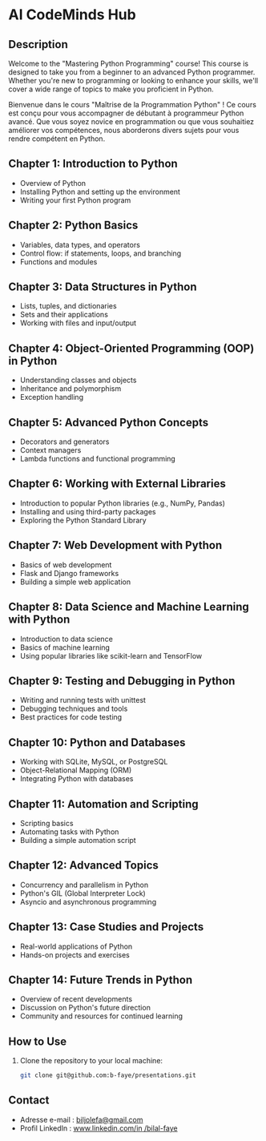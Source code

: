 # AI CodeMinds Hub

## Description

Welcome to the "Mastering Python Programming" course! This course is designed to take you from a beginner to an advanced Python programmer. Whether you're new to programming or looking to enhance your skills, we'll cover a wide range of topics to make you proficient in Python.

Bienvenue dans le cours "Maîtrise de la Programmation Python" ! Ce cours est conçu pour vous accompagner de débutant à programmeur Python avancé. Que vous soyez novice en programmation ou que vous souhaitiez améliorer vos compétences, nous aborderons divers sujets pour vous rendre compétent en Python.

## Chapter 1: Introduction to Python
- Overview of Python
- Installing Python and setting up the environment
- Writing your first Python program

## Chapter 2: Python Basics
- Variables, data types, and operators
- Control flow: if statements, loops, and branching
- Functions and modules

## Chapter 3: Data Structures in Python
- Lists, tuples, and dictionaries
- Sets and their applications
- Working with files and input/output

## Chapter 4: Object-Oriented Programming (OOP) in Python
- Understanding classes and objects
- Inheritance and polymorphism
- Exception handling

## Chapter 5: Advanced Python Concepts
- Decorators and generators
- Context managers
- Lambda functions and functional programming

## Chapter 6: Working with External Libraries
- Introduction to popular Python libraries (e.g., NumPy, Pandas)
- Installing and using third-party packages
- Exploring the Python Standard Library

## Chapter 7: Web Development with Python
- Basics of web development
- Flask and Django frameworks
- Building a simple web application

## Chapter 8: Data Science and Machine Learning with Python
- Introduction to data science
- Basics of machine learning
- Using popular libraries like scikit-learn and TensorFlow

## Chapter 9: Testing and Debugging in Python
- Writing and running tests with unittest
- Debugging techniques and tools
- Best practices for code testing

## Chapter 10: Python and Databases
- Working with SQLite, MySQL, or PostgreSQL
- Object-Relational Mapping (ORM)
- Integrating Python with databases

## Chapter 11: Automation and Scripting
- Scripting basics
- Automating tasks with Python
- Building a simple automation script

## Chapter 12: Advanced Topics
- Concurrency and parallelism in Python
- Python's GIL (Global Interpreter Lock)
- Asyncio and asynchronous programming

## Chapter 13: Case Studies and Projects
- Real-world applications of Python
- Hands-on projects and exercises

## Chapter 14: Future Trends in Python
- Overview of recent developments
- Discussion on Python's future direction
- Community and resources for continued learning


## How to Use

1. Clone the repository to your local machine:

   ```bash
   git clone git@github.com:b-faye/presentations.git

## Contact
* Adresse e-mail : [biljolefa@gmail.com](biljolefa@gmail.com)
* Profil LinkedIn : [www.linkedin.com/in /bilal-faye](www.linkedin.com/in/bilal-faye)
